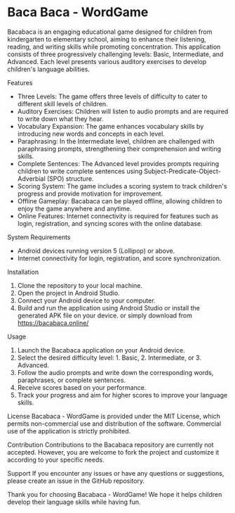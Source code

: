 # Baca Baca - WordGame

Bacabaca is an engaging educational game designed for children from kindergarten to elementary school, aiming to enhance their listening, reading, and writing skills while promoting concentration. This application consists of three progressively challenging levels: Basic, Intermediate, and Advanced. Each level presents various auditory exercises to develop children's language abilities.

Features
* Three Levels: The game offers three levels of difficulty to cater to different skill levels of children.
* Auditory Exercises: Children will listen to audio prompts and are required to write down what they hear.
* Vocabulary Expansion: The game enhances vocabulary skills by introducing new words and concepts in each level.
* Paraphrasing: In the Intermediate level, children are challenged with paraphrasing prompts, strengthening their comprehension and writing skills.
* Complete Sentences: The Advanced level provides prompts requiring children to write complete sentences using Subject-Predicate-Object-Adverbial (SPO) structure.
* Scoring System: The game includes a scoring system to track children's progress and provide motivation for improvement.
* Offline Gameplay: Bacabaca can be played offline, allowing children to enjoy the game anywhere and anytime.
* Online Features: Internet connectivity is required for features such as login, registration, and syncing scores with the online database.

System Requirements
* Android devices running version 5 (Lollipop) or above.
* Internet connectivity for login, registration, and score synchronization.

Installation
1. Clone the repository to your local machine.
2. Open the project in Android Studio.
3. Connect your Android device to your computer.
4. Build and run the application using Android Studio or install the generated APK file on your device.
or simply download from https://bacabaca.online/ 

Usage
1. Launch the Bacabaca application on your Android device.
2. Select the desired difficulty level: 1. Basic, 2. Intermediate, or 3. Advanced.
3. Follow the audio prompts and write down the corresponding words, paraphrases, or complete sentences.
4. Receive scores based on your performance.
5. Track your progress and aim for higher scores to improve your language skills.

License
Bacabaca - WordGame is provided under the MIT License, which permits non-commercial use and distribution of the software. Commercial use of the application is strictly prohibited.

Contribution
Contributions to the Bacabaca repository are currently not accepted. However, you are welcome to fork the project and customize it according to your specific needs.

Support
If you encounter any issues or have any questions or suggestions, please create an issue in the GitHub repository.

Thank you for choosing Bacabaca - WordGame! We hope it helps children develop their language skills while having fun.
